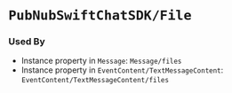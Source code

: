 # ``PubNubSwiftChatSDK/File``

### Used By

- Instance property in ``Message``: ``Message/files``
- Instance property in ``EventContent/TextMessageContent``: ``EventContent/TextMessageContent/files``

